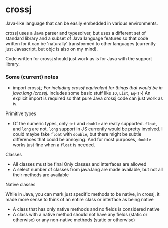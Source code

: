 # crossj

Java-like language that can be easily embedded in various environments.

crossj uses a Java parser and typesolver, but uses a different set of standard library
and a subset of Java language features so that code written for it can be 'naturally'
transformed to other languages (currently just Javascript, but objc is also on my mind).

Code written for crossj should just work as is for Java with the support library.

### Some (current) notes

* import crossj.*;
    For including crossj equivalent for things that would be in java.lang
    (crossj.* includes some basic stuff like `IO`, `List`, `Eq<T>`)
    An explicit import is required so that pure Java crossj code can just
    work as is.

Primitive types

* Of the numeric types, only `int` and `double` are really supported.
    `float`, and `long` are not.
    `long` support in JS currently would be pretty involved.
    I could maybe fake `float` with `double`, but there might be subtle
    differences that could be annoying. And for most purposes, `double`
    works just fine when a `float` is needed.

Classes

* All classes must be final
    Only classes and interfaces are allowed
* A select number of classes from java.lang are made available,
    but not all their methods are available

Native classes

While in Java, you can mark just specific methods to be native,
in crossj, it made more sense to think of an entire class or interface
as being native

* A class that has only native methods and no fields is considered native
* A class with a native method should not have any fields (static or otherwise)
    or any non-native methods (static or otherwise)
